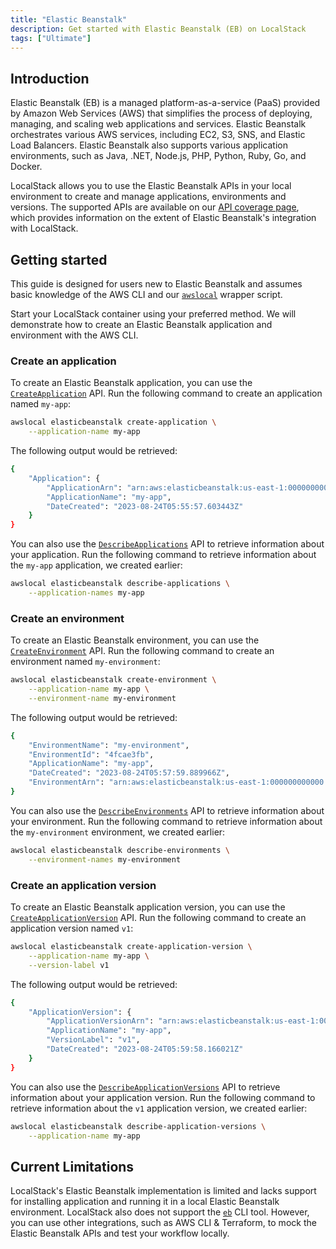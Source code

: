 ```yaml
---
title: "Elastic Beanstalk"
description: Get started with Elastic Beanstalk (EB) on LocalStack
tags: ["Ultimate"]
---
```


## Introduction

Elastic Beanstalk (EB) is a managed platform-as-a-service (PaaS) provided by Amazon Web Services (AWS) that simplifies the process of deploying, managing, and scaling web applications and services.
Elastic Beanstalk orchestrates various AWS services, including EC2, S3, SNS, and Elastic Load Balancers.
Elastic Beanstalk also supports various application environments, such as Java, .NET, Node.js, PHP, Python, Ruby, Go, and Docker.

LocalStack allows you to use the Elastic Beanstalk APIs in your local environment to create and manage applications, environments and versions.
The supported APIs are available on our [API coverage page](), which provides information on the extent of Elastic Beanstalk's integration with LocalStack.

## Getting started

This guide is designed for users new to Elastic Beanstalk and assumes basic knowledge of the AWS CLI and our [`awslocal`](https://github.com/localstack/awscli-local) wrapper script.

Start your LocalStack container using your preferred method.
We will demonstrate how to create an Elastic Beanstalk application and environment with the AWS CLI.

### Create an application

To create an Elastic Beanstalk application, you can use the [`CreateApplication`](https://docs.aws.amazon.com/elasticbeanstalk/latest/api/API_CreateApplication.html) API.
Run the following command to create an application named `my-app`:

```bash
awslocal elasticbeanstalk create-application \
    --application-name my-app
```

The following output would be retrieved:

```bash
{
    "Application": {
        "ApplicationArn": "arn:aws:elasticbeanstalk:us-east-1:000000000000:application/my-app",
        "ApplicationName": "my-app",
        "DateCreated": "2023-08-24T05:55:57.603443Z"
    }
}
```

You can also use the [`DescribeApplications`](https://docs.aws.amazon.com/elasticbeanstalk/latest/api/API_DescribeApplications.html) API to retrieve information about your application.
Run the following command to retrieve information about the `my-app` application, we created earlier:

```bash
awslocal elasticbeanstalk describe-applications \
    --application-names my-app
```

### Create an environment

To create an Elastic Beanstalk environment, you can use the [`CreateEnvironment`](https://docs.aws.amazon.com/elasticbeanstalk/latest/api/API_CreateEnvironment.html) API.
Run the following command to create an environment named `my-environment`:

```bash
awslocal elasticbeanstalk create-environment \
    --application-name my-app \
    --environment-name my-environment
```

The following output would be retrieved:

```bash
{
    "EnvironmentName": "my-environment",
    "EnvironmentId": "4fcae3fb",
    "ApplicationName": "my-app",
    "DateCreated": "2023-08-24T05:57:59.889966Z",
    "EnvironmentArn": "arn:aws:elasticbeanstalk:us-east-1:000000000000:applicationversion/my-app/version"
}
```

You can also use the [`DescribeEnvironments`](https://docs.aws.amazon.com/elasticbeanstalk/latest/api/API_DescribeEnvironments.html) API to retrieve information about your environment.
Run the following command to retrieve information about the `my-environment` environment, we created earlier:

```bash
awslocal elasticbeanstalk describe-environments \
    --environment-names my-environment
```

### Create an application version

To create an Elastic Beanstalk application version, you can use the [`CreateApplicationVersion`](https://docs.aws.amazon.com/elasticbeanstalk/latest/api/API_CreateApplicationVersion.html) API.
Run the following command to create an application version named `v1`:

```bash
awslocal elasticbeanstalk create-application-version \
    --application-name my-app \
    --version-label v1
```

The following output would be retrieved:

```bash
{
    "ApplicationVersion": {
        "ApplicationVersionArn": "arn:aws:elasticbeanstalk:us-east-1:000000000000:applicationversion/my-app/v1",
        "ApplicationName": "my-app",
        "VersionLabel": "v1",
        "DateCreated": "2023-08-24T05:59:58.166021Z"
    }
}
```

You can also use the [`DescribeApplicationVersions`](https://docs.aws.amazon.com/elasticbeanstalk/latest/api/API_DescribeApplicationVersions.html) API to retrieve information about your application version.
Run the following command to retrieve information about the `v1` application version, we created earlier:

```bash
awslocal elasticbeanstalk describe-application-versions \
    --application-name my-app
```

## Current Limitations

LocalStack's Elastic Beanstalk implementation is limited and lacks support for installing application and running it in a local Elastic Beanstalk environment.
LocalStack also does not support the [`eb`](https://docs.aws.amazon.com/elasticbeanstalk/latest/dg/eb-cli3.html) CLI tool.
However, you can use other integrations, such as AWS CLI & Terraform, to mock the Elastic Beanstalk APIs and test your workflow locally.

